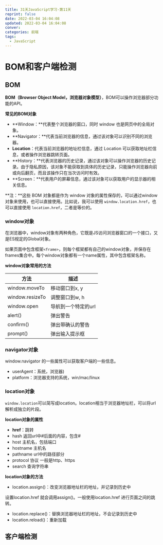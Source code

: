 ```yaml
---
title: 31天JavaScript学习-第11天
reprint: false
date: 2022-03-04 16:04:08
updated: 2022-03-04 16:04:08
conver:
categories: 前端
tags:
  - JavaScript
---
```


# BOM和客户端检测

<!--more-->

## BOM

**BOM（Browser Object Model，浏览器对象模型）**，BOM可以操作浏览器部分功能的API。

**常见的BOM对象**

- **Window：**代表整个浏览器的窗口，同时 window 也是网页中的全局对象。
- **Navigator：**代表当前浏览器的信息，通过该对象可以识别不同的浏览器。
- **Location**：代表当前浏览器的地址栏信息，通过 Location 可以获取地址栏信息，或者操作浏览器跳转页面。
- **History：**代表浏览器的历史记录，通过该对象可以操作浏览器的历史记录。由于隐私原因，该对象不能获取到具体的历史记录，只能操作浏览器向前或向后翻页，而且该操作只在当次访问时有效。
- **Screen：**代表用户的屏幕信息，通过该对象可以获取用户的显示器的相关信息。

**注：**这些 BOM 对象都是作为 window 对象的属性保存的，可以通过window对象来使用，也可以直接使用。比如说，我可以使用 `window.location.href`，也可以直接使用 `location.href`，二者是等价的。

### window对象

在浏览器中，window对象有两种角色，它既是JS访问浏览器窗口的一个接口，又是ES规定的Global对象。

如果页面中包含框架`<frame>`，则每个框架都有自己的window对象，并保存在frames集合中。每个window对象都有一个name属性，其中包含框架名称。

**window对象常用的方法**

| 方法            | 描述                |
| --------------- | ------------------- |
| window.moveTo   | 移动窗口到x, y      |
| window.resizeTo | 调整窗口到w, h      |
| window.open     | 导航到一个特定的url |
| alert()         | 弹出警告            |
| confirm()       | 弹出带确认的警告    |
| prompt()        | 弹出输入提示框      |

### navigator对象

window.navigator 的一些属性可以获取客户端的一些信息。

- userAgent：系统，浏览器)
- platform：浏览器支持的系统，win/mac/linux

### location对象

`window.location`可以简写成location。location相当于浏览器地址栏，可以将url解析成独立的片段。

**location对象的属性**

- **href**：跳转
- hash 返回url中#后面的内容，包含#
- host 主机名，包括端口
- hostname 主机名
- pathname url中的路径部分
- protocol 协议 一般是http、https
- search 查询字符串

**location对象的方法**

- location.assign()：改变浏览器地址栏的地址，并记录到历史中

设置location.href 就会调用assign()。一般使用location.href 进行页面之间的跳转。

- location.replace()：替换浏览器地址栏的地址，不会记录到历史中
- location.reload()：重新加载

## 客户端检测

